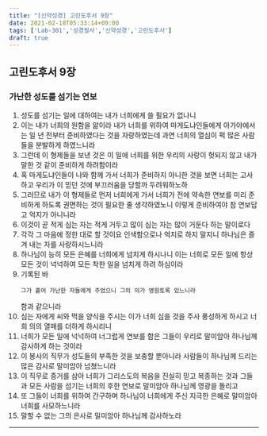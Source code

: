 ```yaml
---
title: "[신약성경] 고린도후서 9장"
date: 2021-02-18T05:33:14+09:00
tags: ['Lab-301','성경필사','신약성경','고린도후서']
draft: true
---
```

## 고린도후서 9장
### 가난한 성도를 섬기는 연보
1. 성도를 섬기는 일에 대하여는 내가 너희에게 쓸 필요가 없나니
2. 이는 내가 너희의 원함을 앎이라 내가 너희를 위하여 마게도냐인들에게 아가야에서는 일 년 전부터 준비하였다는 것을 자랑하였는데 과연 너희의 열심이 퍽 많은 사람들을 분발하게 하였느니라
3. 그런데 이 형제들을 보낸 것은 이 일에 너희를 위한 우리의 사랑이 헛되지 않고 내가 말한 것 같이 준비하게 하려함이라
4. 혹 마게도냐인들이 나와 함께 가서 너희가 준비하지 아니한 것을 보면 너희는 고사하고 우리가 이 믿던 것에 부끄러움을 당할까 두려워하노하
5. 그러므로 내가 이 형제들로 먼저 너희에게 가서 너희가 전에 약속한 연보를 미리 준비하게 하도록 권면하는 것이 필요한 줄 생각하였노니 이렇게 준비하여야 참 연보답고 억지가 아니니라
6. 이것이 곧 적게 심는 자는 적게 거두고 많이 심는 자는 많이 거둔다 하는 말이로다
7. 각각 그 마음에 정한 대로 할 것이요 인색함으로나 억지로 하지 말지니 하나님은 즐겨 내는 자를 사랑하시느니라
8. 하나님이 능히 모든 은혜를 너희에게 넘치게 하시나니 이는 너희로 모든 일에 항상 모든 것이 넉넉하여 모든 착한 일을 넘치게 하려 하심이라
9. 기록된 바
   ```
   그가 흩어 가난한 자들에게 주었으니 그의 의가 영원토록 있느니라
   ```
   함과 같으니라
10. 심는 자에게 씨와 먹을 양식을 주시는 이가 너희 심을 것을 주사 풍성하게 하시고 너희 의의 열매를 더하게 하시리니
11. 너희가 모든 일에 넉넉하여 너그럽게 연보를 함은 그들이 우리로 말미암아 하나님께 감사하게 하는 것이라
12. 이 봉사의 직무가 성도들의 부족한 것을 보충할 뿐아니라 사람들이 하나님께 드리는 많은 감사로 말미암아 넘쳤느니라
13. 이 직무로 증거를 삼아 너희가 그리스도의 복음을 진실히 믿고 복종하는 것과 그들과 모든 사람을 섬기는 너희의 후한 연보로 말미암아 하나님께 영광을 돌리고
14. 또 그들이 너희를 위하여 간구하며 하나님이 너희에게 주신 지극한 은혜로 말미암아 너희를 사모하느니라
15. 말할 수 없는 그의 은사로 밀미암아 하나님께 감사하노라
***


